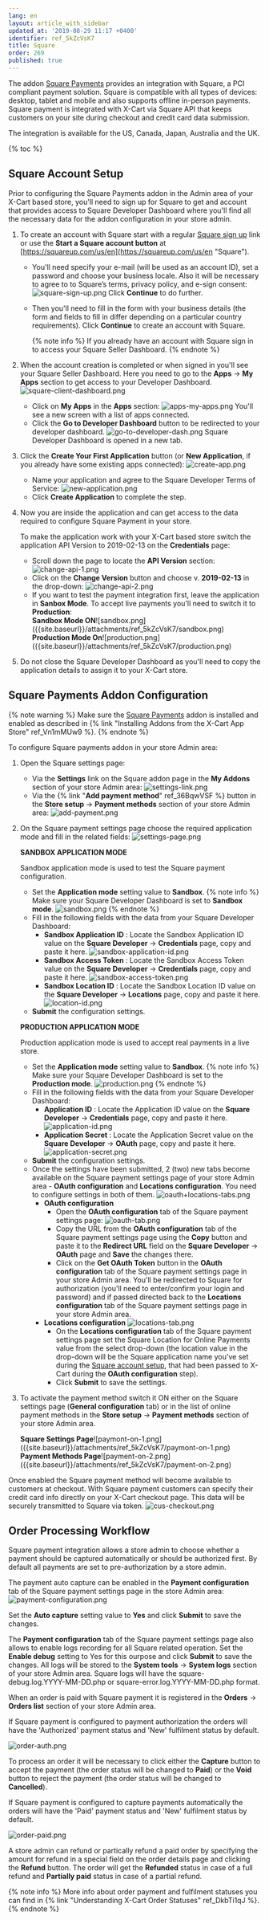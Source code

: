 ```yaml
---
lang: en
layout: article_with_sidebar
updated_at: '2019-08-29 11:17 +0400'
identifier: ref_5kZcVsK7
title: Square
order: 269
published: true
---
```

The addon [Square Payments](https://market.x-cart.com/addons/square.html "Square") provides an integration with Square, a PCI compliant payment solution. Square is compatible with all types of devices: desktop, tablet and mobile and also supports offline in-person payments. Square payment is integrated with X-Cart via Square API that keeps customers on your site during checkout and credit card data submission.

The integration is available for the US, Canada, Japan, Australia and the UK.

{% toc %}

## Square Account Setup

Prior to configuring the Square Payments addon in the Admin area of your X-Cart based store, you'll need to sign up for Square to get and account that provides access to Square Developer Dashboard where you'll find all the necessary data for the addon configuration in your store admin.

1. To create an account with Square start with a regular [Square sign up](https://squareup.com/t/f_partnerships/d_partnerships/p_xcart/c_general/o_none/u_partnersite?route=signup "Square") link or use the **Start a Square account button** at [https://squareup.com/us/en](https://squareup.com/us/en "Square").
   * You'll need specify your e-mail (will be used as an account ID), set a password and choose your business locale. Also it will be necessary to agree to to Square’s terms, privacy policy, and e-sign consent:
     ![square-sign-up.png]({{site.baseurl}}/attachments/ref_5kZcVsK7/square-sign-up.png)
     Click **Continue** to do further.
   * Then you'll need to fill in the form with your business details (the form and fields to fill in differ depending on a particular country requirements).
     Click **Continue** to create an account with Square. 
     
     {% note info %}
     If you already have an account with Square sign in to access your Square Seller Dashboard.
     {% endnote %}

2. When the account creation is completed or when signed in you'll see your Square Seller Dashboard. Here you need to go to the **Apps** -> **My Apps** section to get access to your Developer Dashboard.
   ![square-client-dashboard.png]({{site.baseurl}}/attachments/ref_5kZcVsK7/square-client-dashboard.png)
   * Click on **My Apps** in the **Apps** section:
     ![apps-my-apps.png]({{site.baseurl}}/attachments/ref_5kZcVsK7/apps-my-apps.png)
     You'll see a new screen with a list of apps connected. 
   * Click the **Go to Developer Dashboard** button to be redirected to your developer dashboard. 
     ![go-to-developer-dash.png]({{site.baseurl}}/attachments/ref_5kZcVsK7/go-to-developer-dash.png)
     Square Developer Dashboard is opened in a new tab. 

4. Click the **Create Your First Application** button (or **New Application**, if you already have some existing apps connected):
   ![create-app.png]({{site.baseurl}}/attachments/ref_5kZcVsK7/create-app.png)
   
   * Name your application and agree to the Square Developer Terms of Service:
     ![new-application.png]({{site.baseurl}}/attachments/ref_5kZcVsK7/new-application.png)
   * Click **Create Application** to complete the step.

5. Now you are inside the application and can get access to the data required to configure Square Payment in your store.
  
   To make the application work with your X-Cart based store switch the application API Version to 2019-02-13 on the **Credentials** page:
   * Scroll down the page to locate the **API Version** section:
     ![change-api-1.png]({{site.baseurl}}/attachments/ref_5kZcVsK7/change-api-1.png)
   * Click on the **Change Version** button and choose v. **2019-02-13** in the drop-down:
     ![change-api-2.png]({{site.baseurl}}/attachments/ref_5kZcVsK7/change-api-2.png)
   * If you want to test the payment integration first, leave the application in **Sanbox Mode**. To accept live payments you'll need to switch it to **Production**:
     <div class="ui stackable two column grid">
       <div class="column" markdown="span"><b>Sandbox Mode ON</b>![sandbox.png]({{site.baseurl}}/attachments/ref_5kZcVsK7/sandbox.png)</div>
       <div class="column" markdown="span"><b>Production Mode On</b>![production.png]({{site.baseurl}}/attachments/ref_5kZcVsK7/production.png)</div>
     </div>
     
6. Do not close the Square Developer Dashboard as you'll need to copy the application details to assign it to your X-Cart store. 

## Square Payments Addon Configuration

{% note warning %}
Make sure the [Square Payments](https://market.x-cart.com/addons/square.html "Square") addon is installed and enabled as described in {% link "Installing Addons from the X-Cart App Store" ref_Vn1mMUw9 %}.
{% endnote %}

To configure Square payments addon in your store Admin area:
1. Open the Square settings page:
   * Via the **Settings** link on the Square addon page in the **My Addons** section of your store Admin area:
     ![settings-link.png]({{site.baseurl}}/attachments/ref_5kZcVsK7/settings-link.png)
   * Via the {% link "**Add payment method**" ref_36BqwVSF %} button in the **Store setup** -> **Payment methods** section of your store Admin area:
     ![add-payment.png]({{site.baseurl}}/attachments/ref_5kZcVsK7/add-payment.png)
2. On the Square payment settings page choose the required application mode and fill in the related fields:
   ![settings-page.png]({{site.baseurl}}/attachments/ref_5kZcVsK7/settings-page.png)
   
   **SANDBOX APPLICATION MODE**
   
    Sandbox application mode is used to test the Square payment configuration. 
     
    * Set the **Application mode** setting value to **Sandbox**.
       {% note info %}
       Make sure your Square Developer Dashboard is set to **Sandbox mode**.
       ![sandbox.png]({{site.baseurl}}/attachments/ref_5kZcVsK7/sandbox.png)
       {% endnote %}
     * Fill in the following fields with the data from your Square Developer Dashboard:
       * **Sandbox Application ID** : Locate the Sandbox Application ID value on the **Square Developer** -> **Credentials** page, copy and paste it here.
         ![sandbox-application-id.png]({{site.baseurl}}/attachments/ref_5kZcVsK7/sandbox-application-id.png)
       * **Sandbox Access Token** : Locate the Sandbox Access Token value on the **Square Developer** -> **Credentials** page, copy and paste it here.
         ![sandbox-access-token.png]({{site.baseurl}}/attachments/ref_5kZcVsK7/sandbox-access-token.png)
       * **Sandbox Location ID** : Locate the Sandbox Location ID value on the **Square Developer** -> **Locations** page, copy and paste it here.
         ![location-id.png]({{site.baseurl}}/attachments/ref_5kZcVsK7/location-id.png)
      * **Submit** the configuration settings.
   
   
   **PRODUCTION APPLICATION MODE**
   
   Production application mode is used to accept real payments in a live store. 
     
     * Set the **Application mode** setting value to **Sandbox**.
       {% note info %}
       Make sure your Square Developer Dashboard is set to the **Production mode**.
       ![production.png]({{site.baseurl}}/attachments/ref_5kZcVsK7/production.png)
       {% endnote %}
     * Fill in the following fields with the data from your Square Developer Dashboard:
       * **Application ID** : Locate the Application ID value on the **Square Developer** -> **Credentials** page, copy and paste it here.
         ![application-id.png]({{site.baseurl}}/attachments/ref_5kZcVsK7/application-id.png)
       * **Application Secret** : Locate the Application Secret value on the **Square Developer** -> **OAuth** page, copy and paste it here.
         ![application-secret.png]({{site.baseurl}}/attachments/ref_5kZcVsK7/application-secret.png)
     * **Submit** the configuration settings.
     * Once the settings have been submitted, 2 (two) new tabs become available on the Square payment settings page of your store Admin area - **OAuth configuration** and **Locations configuration**. You need to configure settings in both of them.
       ![oauth+locations-tabs.png]({{site.baseurl}}/attachments/ref_5kZcVsK7/oauth+locations-tabs.png)
       * **OAuth configuration** 
         * Open the **OAuth configuration** tab of the Square payment settings page:
           ![oauth-tab.png]({{site.baseurl}}/attachments/ref_5kZcVsK7/oauth-tab.png)
         * Copy the URL from the **OAuth configuration** tab of the Square payment settings page using the **Copy** button and paste it to the **Redirect URL** field on the **Square Developer** -> **OAuth** page and **Save** the changes there.
         * Click on the **Get OAuth Token** button in the **OAuth configuration** tab of the Square payment settings page in your store Admin area. You'll be redirected to Square for authorization (you'll need to enter/confirm your login and password) and if passed directed back to the **Locations configuration** tab of the Square payment settings page in your store Admin area.
       * **Locations configuration**
         ![locations-tab.png]({{site.baseurl}}/attachments/ref_5kZcVsK7/locations-tab.png)
         * On the **Locations configuration** tab of the Square payment settings page set the Square Location for Online Payments value from the select drop-down (the location value in the drop-down will be the Square application name you've set during the [Square account setup](https://kb.x-cart.com/modules/square.html#square-account-setup "Square"), that had been passed to X-Cart during the **OAuth configuration** step).
         * Click **Submit** to save the settings.

3. To activate the payment method switch it ON either on the Square settings page (**General configuration** tab) or in the list of online payment methods in the **Store setup** -> **Payment methods** section of your store Admin area.
   
   <div class="ui stackable two column grid">
       <div class="column" markdown="span"><b>Square Settings Page</b>![paymont-on-1.png]({{site.baseurl}}/attachments/ref_5kZcVsK7/paymont-on-1.png)</div>
       <div class="column" markdown="span"><b>Payment Methods Page</b>![payment-on-2.png]({{site.baseurl}}/attachments/ref_5kZcVsK7/payment-on-2.png)</div>
     </div>
  
  Once enabled the Square payment method will become available to customers at checkout. With Square payment customers can specify their credit card info directly on your X-Cart checkout page. This data will be securely transmitted to Square via token.
  ![cus-checkout.png]({{site.baseurl}}/attachments/ref_5kZcVsK7/cus-checkout.png)

## Order Processing Workflow

Square payment integration allows a store admin to choose whether a payment should be captured automatically or should be authorized first. By default all payments are set to pre-authorization by a store admin.

The payment auto capture can be enabled in the **Payment configuration** tab of the Square payment settings page in the store Admin area:
![payment-configuration.png]({{site.baseurl}}/attachments/ref_5kZcVsK7/payment-configuration.png)

Set the **Auto capture** setting value to **Yes** and click **Submit** to save the changes. 

The **Payment configuration** tab of the Square payment settings page also allows to enable logs recording for all Square related operation. Set the **Enable debug** setting to Yes for this ourpose and click **Submit** to save the changes. All logs will be stored to the **System tools** -> **System logs** section of your store Admin area. Square logs will have the square-debug.log.YYYY-MM-DD.php or square-error.log.YYYY-MM-DD.php format.

When an order is paid with Square payment it is registered in the **Orders** -> **Orders list** section of your store Admin area. 

If Square payment is configured to payment authorization the orders will have the 'Authorized' payment status and 'New' fulfilment status by default.

![order-auth.png]({{site.baseurl}}/attachments/ref_5kZcVsK7/order-auth.png)

To process an order it will be necessary to click either the **Capture** button to accept the payment (the order status will be changed to **Paid**) or the **Void** button to reject the payment (the order status will be changed to **Cancelled**).

If Square payment is configured to capture payments automatically the orders will have the 'Paid' payment status and 'New' fulfilment status by default.

![order-paid.png]({{site.baseurl}}/attachments/ref_5kZcVsK7/order-paid.png)

A store admin can refund or partically refund a paid order by specifying the amount for refund in a special field on the order details page and clicking the **Refund**  button. The order will get the **Refunded** status in case of a full refund and **Partially paid** status in case of a partial refund. 

{% note info %}
More info about order payment and fulfilment statuses you can find in {% link "Understanding X-Cart Order Statuses" ref_DkbTi1qJ %}.
{% endnote %}



